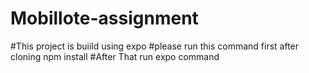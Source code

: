 # Mobillote-assignment
#This project is buiild using expo
#please run this command first after cloning npm install
#After That run expo command
